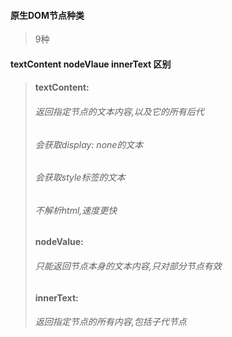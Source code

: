 #### 原生DOM节点种类

> 9种 

#### textContent nodeVlaue innerText 区别

> #### textContent: 
>
> ###### 	返回指定节点的文本内容,以及它的所有后代
>
> ###### 	会获取display: none的文本
>
> ###### 	会获取style标签的文本
>
> ###### 	不解析html,速度更快
>
> #### nodeValue:
>
> ###### 	只能返回节点本身的文本内容,只对部分节点有效
>
> #### innerText: 
>
> ######   返回指定节点的所有内容,包括子代节点